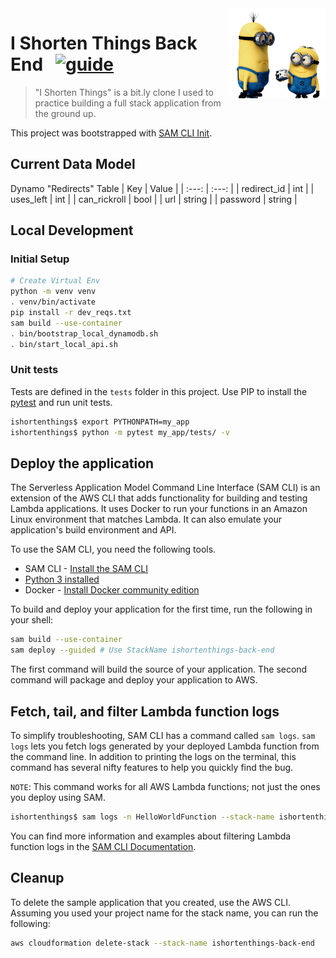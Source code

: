 <img src="../docs/images/minion-short.png" align="right" height="144px" />

# I Shorten Things Back End &nbsp; [![guide](https://img.shields.io/badge/Link-https%3A%2F%2Fapp.ishortenthings.com-blue)](https://app.ishortenthings.com)

> "I Shorten Things" is a bit.ly clone I used to practice building a full stack application from the ground up.

This project was bootstrapped with [SAM CLI Init](https://docs.aws.amazon.com/serverless-application-model/latest/developerguide/serverless-getting-started-hello-world.html).

## Current Data Model

Dynamo "Redirects" Table
| Key | Value |
| :---: | :---: |
| redirect_id | int |
| uses_left | int |
| can_rickroll | bool |
| url | string |
| password | string |

## Local Development

### Initial Setup

```bash
# Create Virtual Env
python -m venv venv
. venv/bin/activate
pip install -r dev_reqs.txt
sam build --use-container
. bin/bootstrap_local_dynamodb.sh
. bin/start_local_api.sh
```

### Unit tests

Tests are defined in the `tests` folder in this project. Use PIP to install the [pytest](https://docs.pytest.org/en/latest/) and run unit tests.

```bash
ishortenthings$ export PYTHONPATH=my_app
ishortenthings$ python -m pytest my_app/tests/ -v
```

## Deploy the application

The Serverless Application Model Command Line Interface (SAM CLI) is an extension of the AWS CLI that adds functionality for building and testing Lambda applications. It uses Docker to run your functions in an Amazon Linux environment that matches Lambda. It can also emulate your application's build environment and API.

To use the SAM CLI, you need the following tools.

- SAM CLI - [Install the SAM CLI](https://docs.aws.amazon.com/serverless-application-model/latest/developerguide/serverless-sam-cli-install.html)
- [Python 3 installed](https://www.python.org/downloads/)
- Docker - [Install Docker community edition](https://hub.docker.com/search/?type=edition&offering=community)

To build and deploy your application for the first time, run the following in your shell:

```bash
sam build --use-container
sam deploy --guided # Use StackName ishortenthings-back-end
```

The first command will build the source of your application. The second command will package and deploy your application to AWS.

## Fetch, tail, and filter Lambda function logs

To simplify troubleshooting, SAM CLI has a command called `sam logs`. `sam logs` lets you fetch logs generated by your deployed Lambda function from the command line. In addition to printing the logs on the terminal, this command has several nifty features to help you quickly find the bug.

`NOTE`: This command works for all AWS Lambda functions; not just the ones you deploy using SAM.

```bash
ishortenthings$ sam logs -n HelloWorldFunction --stack-name ishortenthings-back-end --tail
```

You can find more information and examples about filtering Lambda function logs in the [SAM CLI Documentation](https://docs.aws.amazon.com/serverless-application-model/latest/developerguide/serverless-sam-cli-logging.html).

## Cleanup

To delete the sample application that you created, use the AWS CLI. Assuming you used your project name for the stack name, you can run the following:

```bash
aws cloudformation delete-stack --stack-name ishortenthings-back-end
```
